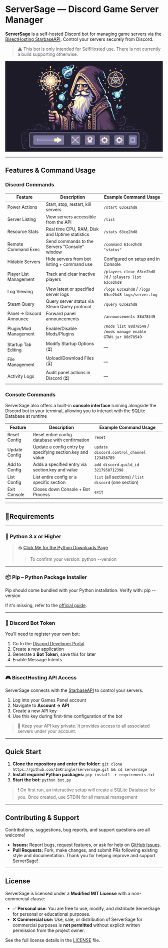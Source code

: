 # ServerSage — Discord Game Server Manager

**ServerSage** is a self-hosted Discord bot for managing game servers via
the [BisectHosting StarbaseAPI](https://games.bisecthosting.com/docs). Control your servers securely from Discord.
> ⚠️ This bot is only intended for SelfHosted use. There is not currently a build supporting otherwise.

<img src="assets/banner.jpeg" alt="ServerSage" width="720" />

---

## Features & Command Usage

### Discord Commands

| Feature                  | Description                                    | Example Command Usage                                           |
|--------------------------|------------------------------------------------|-----------------------------------------------------------------|
| Power Actions            | Start, stop, restart, kill servers             | `/start 63ce2hd8`                                               |
| Server Listing           | View servers accessible from the API           | `/list`                                                         |
| Resource Stats           | Real time CPU, RAM, Disk and Uptime statistics | `/stats 63ce2hd8`                                               |
| Remote Command Exec      | Send commands to the Servers "Console" window  | `/command 63ce2hd8 "status"`                                    |
| Hidable Servers          | Hide servers from bot listing + command use    | Configured on setup and in Console                              |
| Player List Management   | Track and clear inactive players               | `/players clear 63ce2hd8 7d` / `!players list 63ce2hd8`         |
| Log Viewing              | View latest or specified server logs           | `/logs 63ce2hd8` / `/logs 63ce2hd8 logs/server.log`             |
| Steam Query              | Query server status via Steam Query protocol   | `/query 63ce2hd8`                                               |
| Panel → Discord Announce | Forward panel announcements                    | `/announcements 88d78549`                                       |
| Plugin/Mod Management    | Enable/Disable Mods/Plugins                    | `/mods list 88d78549` / `/mods manage enable GTNH.jar 88d78549` |
| Startup Tab Editing      | Modify Startup Options (⏳)                     | —                                                               |
| File Management          | Upload/Download Files (⏳)                      | —                                                               |
| Activity Logs            | Audit panel actions in Discord (⏳)             | —                                                               |

### Console Commands

ServerSage also offers a built-in **console interface** running alongside the Discord bot in your terminal, allowing you
to interact with the SQLite Database at runtime

| Feature       | Description                                               | Example Command Usage                                |
|---------------|-----------------------------------------------------------|------------------------------------------------------|
| Reset Config  | Reset entire config database with confirmation            | `reset`                                              |
| Update Config | Update a config entry by specifying section.key and value | `update discord.control_channel 123456789`           |
| Add to Config | Adds a specified entry via section.key and value          | `add discord.guild_id 3217958712398`                 | 
| List Config   | List entire config or a specific section                  | `list` (all sections) / `list discord` (one section) |
| Exit Console  | Closes down Console + Bot Process                         | `exit`                                               |

---

## 📎Requirements

---

### 🐍 Python 3.x or Higher

> 📥 [Click Me for the Python Downloads Page](https://www.python.org/downloads/)
> > To confirm your version: python --version
---

### 📦 Pip – Python Package Installer

Pip should come bundled with your Python installation. Verify with: pip --version

If it's missing, refer to the [official guide](https://pip.pypa.io/en/stable/installation/).

---

### 🤖 Discord Bot Token

You’ll need to register your own bot:

1. Go to the [Discord Developer Portal](https://discord.com/developers/applications)
2. Create a new application
3. Generate a **Bot Token**, save this for later
4. Enable Message Intents

---

### 🎮 BisectHosting API Access

ServerSage connects with the [StarbaseAPI](https://games.bisecthosting.com/) to control your servers.

1. Log into your Games Panel account
2. Navigate to **Account → API**
3. Create a new API key
4. Use this key during first-time configuration of the bot

> 🔐 Keep your API key private. It provides access to all associated servers under your account.

---

## Quick Start

1. **Clone the repository and enter the folder:**
   `git clone https://github.com/ImKringle/serversage.git && cd serversage`
2. **Install required Python packages:** `pip install -r requirements.txt`
3. **Start the bot:** `python bot.py`

> ❗ On first run, an interactive setup will create a SQLite Database for you. Once created, use STDIN for all manual
> management

---

## Contributing & Support

Contributions, suggestions, bug reports, and support questions are all welcome!

- **Issues:** Report bugs, request features, or ask for help
  on [GitHub Issues](https://github.com/ImKringle/ServerSage/issues).
- **Pull Requests:** Fork, make changes, and submit PRs following existing style and documentation.
  Thank you for helping improve and support ServerSage!

---

## License

ServerSage is licensed under a **Modified MIT License** with a non-commercial clause:

- ✅ **Personal use:** You are free to use, modify, and distribute ServerSage for personal or educational purposes.
- ❌ **Commercial use:** Use, sale, or distribution of ServerSage for commercial purposes is **not permitted** without
  explicit written permission from the project owner.

See the full license details in the [LICENSE](LICENSE) file.
